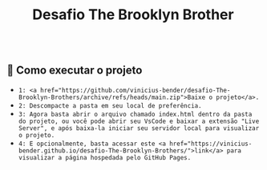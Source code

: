 <h1 align="center"> Desafio The Brooklyn Brother </h1> 

<br><br>
## :hammer: Como executar o projeto

- `1: <a href="https://github.com/vinicius-bender/desafio-The-Brooklyn-Brothers/archive/refs/heads/main.zip">Baixe o projeto</a>.`
- `2: Descompacte a pasta em seu local de preferência.`
- `3: Agora basta abrir o arquivo chamado index.html dentro da pasta do projeto, ou você pode abrir seu VsCode e baixar a extensão "Live Server", e após baixa-la iniciar seu servidor local para visualizar o projeto.`
- `4: E opcionalmente, basta acessar este <a href="https://vinicius-bender.github.io/desafio-The-Brooklyn-Brothers/">link</a> para visualizar a página hospedada pelo GitHub Pages.`
